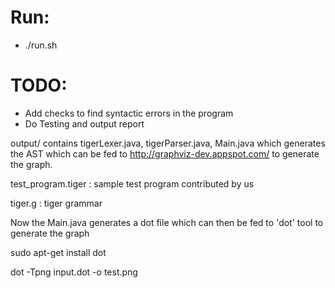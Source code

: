 # Run:

- ./run.sh <tiger program file>

# TODO:

- Add checks to find syntactic errors in the program
- Do Testing and output report

output/
contains tigerLexer.java, tigerParser.java, Main.java which generates the AST which can be fed to http://graphviz-dev.appspot.com/ to generate the graph.

test_program.tiger : sample test program contributed by us

tiger.g : tiger grammar


Now the Main.java generates a dot file which can then be fed to 'dot' tool to generate the graph

sudo apt-get install dot

dot -Tpng input.dot -o test.png

